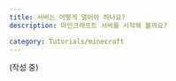 ```yaml
---
title: 서버는 어떻게 열어야 하나요?
description: 마인크래프트 서버를 시작해 볼까요?

category: Tutorials/minecraft
---
```


(작성 중)
